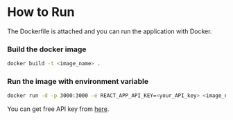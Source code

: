 # How to Run

The Dockerfile is attached and you can run the application with Docker.

### Build the docker image

```bash
docker build -t <image_name> .
```

### Run the image with environment variable

```bash
docker run -d -p 3000:3000 -e REACT_APP_API_KEY=<your_API_key> <image_name>
```

You can get free API key from [here](https://www.alphavantage.co/support/#api-key).
